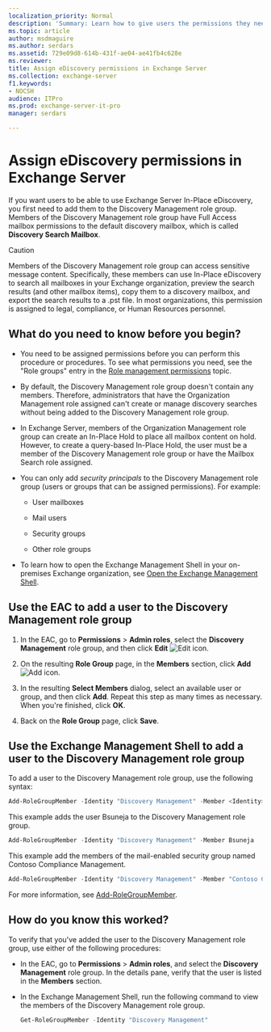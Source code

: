 ```yaml
---
localization_priority: Normal
description: 'Summary: Learn how to give users the permissions they need to use In-Place eDiscovery in Exchange Server 2016 and Exchange Server 2019.'
ms.topic: article
author: msdmaguire
ms.author: serdars
ms.assetid: 729e09d8-614b-431f-ae04-ae41fb4c628e
ms.reviewer:
title: Assign eDiscovery permissions in Exchange Server
ms.collection: exchange-server
f1.keywords:
- NOCSH
audience: ITPro
ms.prod: exchange-server-it-pro
manager: serdars

---
```


# Assign eDiscovery permissions in Exchange Server

If you want users to be able to use Exchange Server In-Place eDiscovery, you first need to add them to the Discovery Management role group. Members of the Discovery Management role group have Full Access mailbox permissions to the default discovery mailbox, which is called **Discovery Search Mailbox**.

> [!CAUTION]
> Members of the Discovery Management role group can access sensitive message content. Specifically, these members can use In-Place eDiscovery to search all mailboxes in your Exchange organization, preview the search results (and other mailbox items), copy them to a discovery mailbox, and export the search results to a .pst file. In most organizations, this permission is assigned to legal, compliance, or Human Resources personnel.

## What do you need to know before you begin?

- You need to be assigned permissions before you can perform this procedure or procedures. To see what permissions you need, see the "Role groups" entry in the [Role management permissions](../../permissions/feature-permissions/rbac-permissions.md) topic.

- By default, the Discovery Management role group doesn't contain any members. Therefore, administrators that have the Organization Management role assigned can't create or manage discovery searches without being added to the Discovery Management role group.

- In Exchange Server, members of the Organization Management role group can create an In-Place Hold to place all mailbox content on hold. However, to create a query-based In-Place Hold, the user must be a member of the Discovery Management role group or have the Mailbox Search role assigned.

- You can only add *security principals* to the Discovery Management role group (users or groups that can be assigned permissions). For example:

  - User mailboxes

  - Mail users

  - Security groups

  - Other role groups

- To learn how to open the Exchange Management Shell in your on-premises Exchange organization, see [Open the Exchange Management Shell](/powershell/exchange/open-the-exchange-management-shell).

## Use the EAC to add a user to the Discovery Management role group

1. In the EAC, go to **Permissions** \> **Admin roles**, select the **Discovery Management** role group, and then click **Edit** ![Edit icon](../../media/ITPro_EAC_EditIcon.png).

2. On the resulting **Role Group** page, in the **Members** section, click **Add** ![Add icon](../../media/ITPro_EAC_AddIcon.png).

3. In the resulting **Select Members** dialog, select an available user or group, and then click **Add**. Repeat this step as many times as necessary. When you're finished, click **OK**.

4. Back on the **Role Group** page, click **Save**.

## Use the Exchange Management Shell to add a user to the Discovery Management role group

To add a user to the Discovery Management role group, use the following syntax:

```PowerShell
Add-RoleGroupMember -Identity "Discovery Management" -Member <Identity>
```

This example adds the user Bsuneja to the Discovery Management role group.

```PowerShell
Add-RoleGroupMember -Identity "Discovery Management" -Member Bsuneja
```

This example add the members of the mail-enabled security group named Contoso Compliance Management.

```PowerShell
Add-RoleGroupMember -Identity "Discovery Management" -Member "Contoso Compliance Management"
```

For more information, see [Add-RoleGroupMember](/powershell/module/exchange/Add-RoleGroupMember).

## How do you know this worked?

To verify that you've added the user to the Discovery Management role group, use either of the following procedures:

- In the EAC, go to **Permissions** \> **Admin roles**, and select the **Discovery Management** role group. In the details pane, verify that the user is listed in the **Members** section.

- In the Exchange Management Shell, run the following command to view the members of the Discovery Management role group.

  ```PowerShell
  Get-RoleGroupMember -Identity "Discovery Management"
  ```